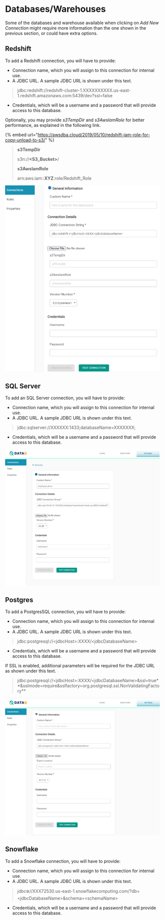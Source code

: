 # Databases/Warehouses

Some of the databases and warehouse available when clicking on _Add New Connection_ might require more information than the one shown in the previous section, or could have extra options.

## Redshift

To add a Redshift connection, you will have to provide:

* Connection name, which you will assign to this connection for internal use.
* A JDBC URL. A sample JDBC URL is shown under this text.

> jdbc:redshift://redshift-cluster-1.XXXXXXXXXX.us-east-1.redshift.amazonaws.com:5439/dev?ssl=false

* Credentials, which will be a username and a password that will provide access to this database. 



Optionally, you may provide _s3TempDir_ and _s3AwsIamRole_ for better performance, as explained in the following link. 

{% embed url="https://awsdba.cloud/2019/05/10/redshift-iam-role-for-copy-unload-to-s3/" %}



> **s3TempDir**
>
> s3n://**&lt;S3\_Bucket&gt;**/
>
> **s3AwsIamRole**
>
> arn:aws:iam::**XYZ**:role/Redshift\_Role





![Redshift Configuration](../../../.gitbook/assets/redshift_config.png)

## SQL Server

To add an SQL Server connection, you will have to provide:

* Connection name, which you will assign to this connection for internal use.
* A JDBC URL. A sample JDBC URL is shown under this text.

> jdbc:sqlserver://XXXXXX:1433;databaseName=XXXXXXX;

* Credentials, which will be a username and a password that will provide access to this database.

![SQL Server Configuration](../../../.gitbook/assets/sql_connection.png)

## Postgres

To add a PostgresSQL connection, you will have to provide:

* Connection name, which you will assign to this connection for internal use.
* A JDBC URL. A sample JDBC URL is shown under this text.

> jdbc:postgresql://&lt;jdbcHost&gt;:XXXX/&lt;jdbcDatabaseName&gt;

* Credentials, which will be a username and a password that will provide access to this database.



If SSL is enabled, additional parameters will be required for the JDBC URL as shown under this text. 

> jdbc:postgresql://&lt;jdbcHost&gt;:XXXX/&lt;jdbcDatabaseName&gt;&ssl=true**&sslmode=require&sslfactory=org.postgresql.ssl.NonValidatingFactory**

![Postgres Configuration](../../../.gitbook/assets/postgres.png)

## Snowflake

To add a Snowflake connection, you will have to provide:

* Connection name, which you will assign to this connection for internal use.
* A JDBC URL. A sample JDBC URL is shown under this text.

> jdbc:snowflake://XXX72530.us-east-1.snowflakecomputing.com/?db=&lt;jdbcDatabaseName&gt;&schema=&lt;schemaName&gt;

* Credentials, which will be a username and a password that will provide access to this database.

